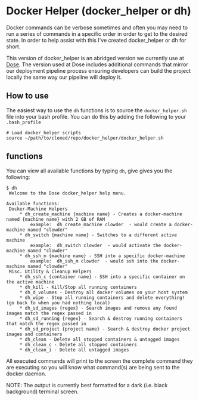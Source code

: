 
# Docker Helper (docker_helper or dh)

Docker commands can be verbose sometimes and often you may need to run a series of commands in a specific order in order to get to the desired state.  In order to help assist with this I've created docker_helper or dh for short.  

This version of docker_helper is an abridged version we currently use at [Dose](http://www.dose.com).  The version used at Dose includes additional commands that mirror our deployment pipeline process ensuring developers can build the project locally the same way our pipeline will deploy it.

## How to use

The easiest way to use the `dh` functions is to source the `docker_helper.sh` file into your bash profile.  You can do this by adding the following to your `.bash_profile`

```
# Load docker_helper scripts
source ~/path/to/cloned/repo/docker_helper/docker_helper.sh
```

## functions

You can view all available functions by typing `dh`, give gives you the following:

```
$ dh
 Welcome to the Dose docker_helper help menu.

Available functions:
 Docker-Machine Helpers
	 * dh_create_machine {machine name} - Creates a docker-machine named {machine name} with 2 GB of RAM
		 example:  dh_create_machine clowder  - would create a docker-machine named "clowder"
	 * dh_switch {machine name} - Switches to a different active machine
		 example:  dh_switch clowder  - would activate the docker-machine named "clowder"
	 * dh_ssh_m {machine name} - SSH into a specific docker-machine
		 example:  dh_ssh_m clowder  - would ssh into the docker-machine named "clowder"
 Misc. Utility & Cleanup Helpers
	 * dh_ssh_c {container name} - SSH into a specific container on the active machine
	 * dh_kill - Kill/Stop all running containers
	 * dh_d_volumes - Destroy all docker volumes on your host system
	 * dh_wipe - Stop all running containers and delete everything! (go back to when you had nothing local)
	 * dh_sd_images {regex} - Search images and remove any found images match the regex passed in
	 * dh_sd_running {regex} - Search & destroy running containers that match the regex passed in
	 * dh_sd_project {project name} - Search & destroy docker project images and containers
	 * dh_clean - Delete all stopped containers & untagged images
	 * dh_clean_c - Delete all stopped containers
	 * dh_clean_i - Delete all untagged images
   ```

   All executed commands will print to the screen the complete command they are executing so you will know what command(s) are being sent to the docker daemon.  

   NOTE: The output is currently best formatted for a dark (i.e. black background) terminal screen.
